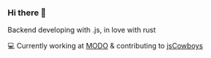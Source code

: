 ### Hi there 👋

<!-- <p align="center">
  <img src="./Brooklyn.jpg" height="500">
</p>
 -->
Backend developing with .js, in love with rust </br>

💻 Currently working at [MODO](https://modo.com.ar/) & contributing to [jsCowboys](https://github.com/jscowboys)


<!-- 
- 🔭  I’m currently working with .ts
- 🌱  And learning Deno & fresh framework [https://fresh.deno.dev/](https://fresh.deno.dev/)
- 😄  I’m curious to check [https://bun.sh/](https://bun.sh/) & [https://github.com/modularml/mojo](https://github.com/modularml/mojo) next!
 -->
<!-- 
**zk182/zk182** is a ✨ _special_ ✨ repository because its `README.md` (this file) appears on your GitHub profile.

Here are some ideas to get you started:

- 🔭 I’m currently working on ...
- 🌱 I’m currently learning ...
- 👯 I’m looking to collaborate on ...
- 🤔 I’m looking for help with ...
- 💬 Ask me about ...
- 📫 How to reach me: ...
- 😄 Pronouns: ...
- ⚡ Fun fact: ...
-->
